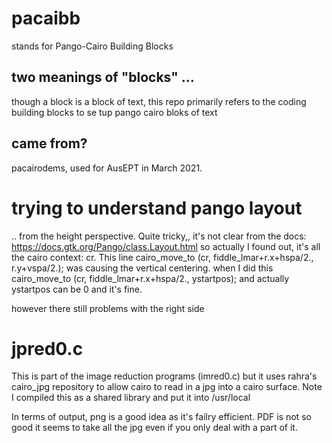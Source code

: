 # pacaibb
stands for Pango-Cairo Building Blocks

## two meanings of "blocks" ...
though a block is a block of text, this repo primarily refers to the coding
building blocks to se tup pango cairo bloks of text

## came from?
pacairodems, used for AusEPT in March 2021.

# trying to understand pango layout
.. from the height perspective. Quite tricky,, it's not clear
from the docs:
https://docs.gtk.org/Pango/class.Layout.html
so actually I found out, it's all the cairo context: cr.
This line
cairo_move_to (cr, fiddle_lmar+r.x+hspa/2., r.y+vspa/2.);
was causing the vertical centering. when I did this
cairo_move_to (cr, fiddle_lmar+r.x+hspa/2., ystartpos);
and actually ystartpos can be 0 and it's fine.

however there still problems with the right side

# jpred0.c
This is part of the image reduction programs (imred0.c) but it uses rahra's cairo_jpg repository
to allow cairo to read in a jpg into a cairo surface. Note I compiled this as a shared
library and put it into /usr/local

In terms of output, png is a good idea as it's failry efficient. PDF is not so good
it seems to take all the jpg even if you only deal with a part of it.
